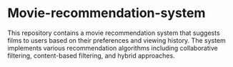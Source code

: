 # Movie-recommendation-system
This repository contains a movie recommendation system that suggests films to users based on their preferences and viewing history. The system implements various recommendation algorithms including collaborative filtering, content-based filtering, and hybrid approaches.
